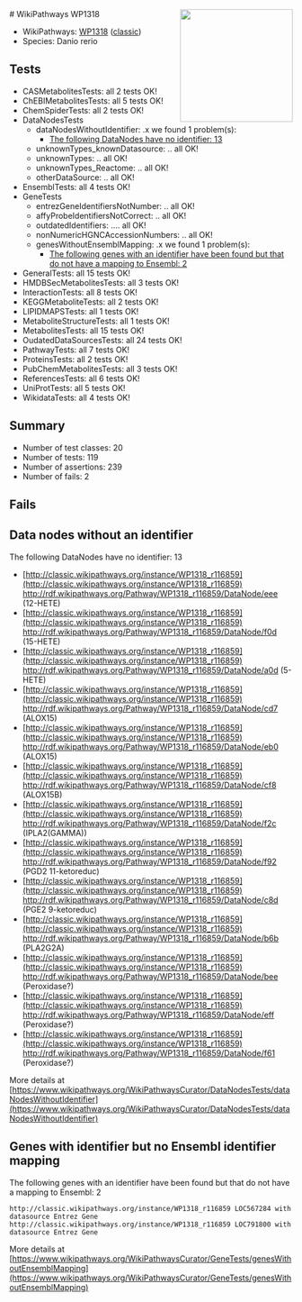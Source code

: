 <img style="float: right; width: 200px" src="https://upload.wikimedia.org/wikipedia/commons/thumb/8/83/Wplogo_with_text_500.png/640px-Wplogo_with_text_500.png" />
# WikiPathways WP1318

* WikiPathways: [WP1318](https://wikipathways.org/pathways/WP1318) ([classic](https://classic.wikipathways.org/instance/WP1318))
* Species: Danio rerio
## Tests
* CASMetabolitesTests: all 2 tests OK!
* ChEBIMetabolitesTests: all 5 tests OK!
* ChemSpiderTests: all 2 tests OK!
* DataNodesTests
    * dataNodesWithoutIdentifier: .x we found 1 problem(s):
        * [The following DataNodes have no identifier: 13](#8792c493)
    * unknownTypes_knownDatasource: .. all OK!
    * unknownTypes: .. all OK!
    * unknownTypes_Reactome: .. all OK!
    * otherDataSource: .. all OK!
* EnsemblTests: all 4 tests OK!
* GeneTests
    * entrezGeneIdentifiersNotNumber: .. all OK!
    * affyProbeIdentifiersNotCorrect: .. all OK!
    * outdatedIdentifiers: .... all OK!
    * nonNumericHGNCAccessionNumbers: .. all OK!
    * genesWithoutEnsemblMapping: .x we found 1 problem(s):
        * [The following genes with an identifier have been found but that do not have a mapping to Ensembl: 2](#40286d84)
* GeneralTests: all 15 tests OK!
* HMDBSecMetabolitesTests: all 3 tests OK!
* InteractionTests: all 8 tests OK!
* KEGGMetaboliteTests: all 2 tests OK!
* LIPIDMAPSTests: all 1 tests OK!
* MetaboliteStructureTests: all 1 tests OK!
* MetabolitesTests: all 15 tests OK!
* OudatedDataSourcesTests: all 24 tests OK!
* PathwayTests: all 7 tests OK!
* ProteinsTests: all 2 tests OK!
* PubChemMetabolitesTests: all 3 tests OK!
* ReferencesTests: all 6 tests OK!
* UniProtTests: all 5 tests OK!
* WikidataTests: all 4 tests OK!


## Summary

* Number of test classes: 20
* Number of tests: 119
* Number of assertions: 239
* Number of fails: 2

## Fails

<a name="8792c493" />

## Data nodes without an identifier

The following DataNodes have no identifier: 13

* [http://classic.wikipathways.org/instance/WP1318_r116859](http://classic.wikipathways.org/instance/WP1318_r116859) http://rdf.wikipathways.org/Pathway/WP1318_r116859/DataNode/eee (12-HETE)
* [http://classic.wikipathways.org/instance/WP1318_r116859](http://classic.wikipathways.org/instance/WP1318_r116859) http://rdf.wikipathways.org/Pathway/WP1318_r116859/DataNode/f0d (15-HETE)
* [http://classic.wikipathways.org/instance/WP1318_r116859](http://classic.wikipathways.org/instance/WP1318_r116859) http://rdf.wikipathways.org/Pathway/WP1318_r116859/DataNode/a0d (5-HETE)
* [http://classic.wikipathways.org/instance/WP1318_r116859](http://classic.wikipathways.org/instance/WP1318_r116859) http://rdf.wikipathways.org/Pathway/WP1318_r116859/DataNode/cd7 (ALOX15)
* [http://classic.wikipathways.org/instance/WP1318_r116859](http://classic.wikipathways.org/instance/WP1318_r116859) http://rdf.wikipathways.org/Pathway/WP1318_r116859/DataNode/eb0 (ALOX15)
* [http://classic.wikipathways.org/instance/WP1318_r116859](http://classic.wikipathways.org/instance/WP1318_r116859) http://rdf.wikipathways.org/Pathway/WP1318_r116859/DataNode/cf8 (ALOX15B)
* [http://classic.wikipathways.org/instance/WP1318_r116859](http://classic.wikipathways.org/instance/WP1318_r116859) http://rdf.wikipathways.org/Pathway/WP1318_r116859/DataNode/f2c (IPLA2(GAMMA))
* [http://classic.wikipathways.org/instance/WP1318_r116859](http://classic.wikipathways.org/instance/WP1318_r116859) http://rdf.wikipathways.org/Pathway/WP1318_r116859/DataNode/f92 (PGD2 11-ketoreduc)
* [http://classic.wikipathways.org/instance/WP1318_r116859](http://classic.wikipathways.org/instance/WP1318_r116859) http://rdf.wikipathways.org/Pathway/WP1318_r116859/DataNode/c8d (PGE2 9-ketoreduc)
* [http://classic.wikipathways.org/instance/WP1318_r116859](http://classic.wikipathways.org/instance/WP1318_r116859) http://rdf.wikipathways.org/Pathway/WP1318_r116859/DataNode/b6b (PLA2G2A)
* [http://classic.wikipathways.org/instance/WP1318_r116859](http://classic.wikipathways.org/instance/WP1318_r116859) http://rdf.wikipathways.org/Pathway/WP1318_r116859/DataNode/bee (Peroxidase?)
* [http://classic.wikipathways.org/instance/WP1318_r116859](http://classic.wikipathways.org/instance/WP1318_r116859) http://rdf.wikipathways.org/Pathway/WP1318_r116859/DataNode/eff (Peroxidase?)
* [http://classic.wikipathways.org/instance/WP1318_r116859](http://classic.wikipathways.org/instance/WP1318_r116859) http://rdf.wikipathways.org/Pathway/WP1318_r116859/DataNode/f61 (Peroxidase?)


More details at [https://www.wikipathways.org/WikiPathwaysCurator/DataNodesTests/dataNodesWithoutIdentifier](https://www.wikipathways.org/WikiPathwaysCurator/DataNodesTests/dataNodesWithoutIdentifier)

<a name="40286d84" />

## Genes with identifier but no Ensembl identifier mapping

The following genes with an identifier have been found but that do not have a mapping to Ensembl: 2
```
http://classic.wikipathways.org/instance/WP1318_r116859 LOC567284 with datasource Entrez Gene
http://classic.wikipathways.org/instance/WP1318_r116859 LOC791800 with datasource Entrez Gene
```

More details at [https://www.wikipathways.org/WikiPathwaysCurator/GeneTests/genesWithoutEnsemblMapping](https://www.wikipathways.org/WikiPathwaysCurator/GeneTests/genesWithoutEnsemblMapping)

